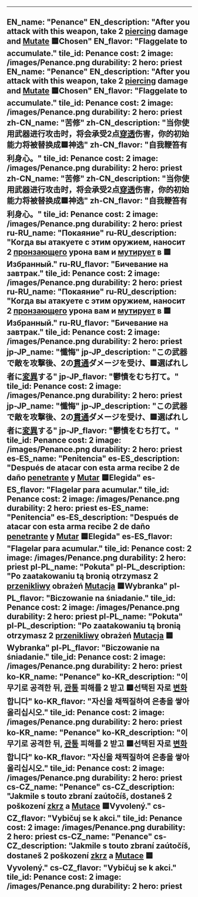 ---

EN_name: "Penance"
EN_description: "After you attack with this weapon, take 2 <u>piercing</u> damage and <u>Mutate</u> 🟦Chosen"
EN_flavor: "Flaggelate to accumulate."
tile_id: Penance
cost: 2
image: /images/Penance.png
durability: 2
hero: priest
EN_name: "Penance"
EN_description: "After you attack with this weapon, take 2 <u>piercing</u> damage and <u>Mutate</u> 🟦Chosen"
EN_flavor: "Flaggelate to accumulate."
tile_id: Penance
cost: 2
image: /images/Penance.png
durability: 2
hero: priest
zh-CN_name: "苦修"
zh-CN_description: "当你使用武器进行攻击时，将会承受2点<u>穿透</u>伤害，你的初始能力将被替换成🟦神选"
zh-CN_flavor: "自我鞭笞有利身心。"
tile_id: Penance
cost: 2
image: /images/Penance.png
durability: 2
hero: priest
zh-CN_name: "苦修"
zh-CN_description: "当你使用武器进行攻击时，将会承受2点<u>穿透</u>伤害，你的初始能力将被替换成🟦神选"
zh-CN_flavor: "自我鞭笞有利身心。"
tile_id: Penance
cost: 2
image: /images/Penance.png
durability: 2
hero: priest
ru-RU_name: "Покаяние"
ru-RU_description: "Когда вы атакуете с этим оружием, наносит 2 <u>пронзающего</u> урона вам и <u>мутирует</u> в 🟦Избранный."
ru-RU_flavor: "Бичевание на завтрак."
tile_id: Penance
cost: 2
image: /images/Penance.png
durability: 2
hero: priest
ru-RU_name: "Покаяние"
ru-RU_description: "Когда вы атакуете с этим оружием, наносит 2 <u>пронзающего</u> урона вам и <u>мутирует</u> в 🟦Избранный."
ru-RU_flavor: "Бичевание на завтрак."
tile_id: Penance
cost: 2
image: /images/Penance.png
durability: 2
hero: priest
jp-JP_name: "懺悔"
jp-JP_description: "この武器で敵を攻撃後、2の<u>貫通</u>ダメージを受け、🟦選ばれし者に<u>変異</u>する"
jp-JP_flavor: "鬱憤をむち打て。"
tile_id: Penance
cost: 2
image: /images/Penance.png
durability: 2
hero: priest
jp-JP_name: "懺悔"
jp-JP_description: "この武器で敵を攻撃後、2の<u>貫通</u>ダメージを受け、🟦選ばれし者に<u>変異</u>する"
jp-JP_flavor: "鬱憤をむち打て。"
tile_id: Penance
cost: 2
image: /images/Penance.png
durability: 2
hero: priest
es-ES_name: "Penitencia"
es-ES_description: "Después de atacar con esta arma recibe 2 de daño <u>penetrante</u> y <u>Mutar</u> 🟦Elegida"
es-ES_flavor: "Flagelar para acumular."
tile_id: Penance
cost: 2
image: /images/Penance.png
durability: 2
hero: priest
es-ES_name: "Penitencia"
es-ES_description: "Después de atacar con esta arma recibe 2 de daño <u>penetrante</u> y <u>Mutar</u> 🟦Elegida"
es-ES_flavor: "Flagelar para acumular."
tile_id: Penance
cost: 2
image: /images/Penance.png
durability: 2
hero: priest
pl-PL_name: "Pokuta"
pl-PL_description: "Po zaatakowaniu tą bronią otrzymasz 2 <u>przenikliwy</u> obrażeń <u>Mutacja</u> 🟦Wybranka"
pl-PL_flavor: "Biczowanie na śniadanie."
tile_id: Penance
cost: 2
image: /images/Penance.png
durability: 2
hero: priest
pl-PL_name: "Pokuta"
pl-PL_description: "Po zaatakowaniu tą bronią otrzymasz 2 <u>przenikliwy</u> obrażeń <u>Mutacja</u> 🟦Wybranka"
pl-PL_flavor: "Biczowanie na śniadanie."
tile_id: Penance
cost: 2
image: /images/Penance.png
durability: 2
hero: priest
ko-KR_name: "Penance"
ko-KR_description: "이 무기로 공격한 뒤, <u>관통</u> 피해를 2 받고 🟦선택된 자로 <u>변화</u>합니다"
ko-KR_flavor: "자신을 채찍질하여 은총을 쌓아올리십시오."
tile_id: Penance
cost: 2
image: /images/Penance.png
durability: 2
hero: priest
ko-KR_name: "Penance"
ko-KR_description: "이 무기로 공격한 뒤, <u>관통</u> 피해를 2 받고 🟦선택된 자로 <u>변화</u>합니다"
ko-KR_flavor: "자신을 채찍질하여 은총을 쌓아올리십시오."
tile_id: Penance
cost: 2
image: /images/Penance.png
durability: 2
hero: priest
cs-CZ_name: "Penance"
cs-CZ_description: "Jakmile s touto zbraní zaútočíš, dostaneš 2 poškození <u>zkrz</u> a <u>Mutace</u> 🟦Vyvolený."
cs-CZ_flavor: "Vybičuj se k akci."
tile_id: Penance
cost: 2
image: /images/Penance.png
durability: 2
hero: priest
cs-CZ_name: "Penance"
cs-CZ_description: "Jakmile s touto zbraní zaútočíš, dostaneš 2 poškození <u>zkrz</u> a <u>Mutace</u> 🟦Vyvolený."
cs-CZ_flavor: "Vybičuj se k akci."
tile_id: Penance
cost: 2
image: /images/Penance.png
durability: 2
hero: priest
---